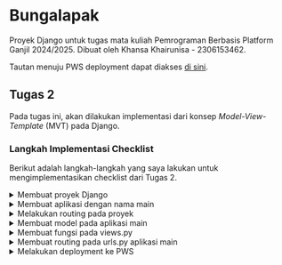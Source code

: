 # Bungalapak
Proyek Django untuk tugas mata kuliah Pemrograman Berbasis Platform Ganjil 2024/2025. Dibuat oleh Khansa Khairunisa - 2306153462.

Tautan menuju PWS deployment dapat diakses [di sini](http://khansa-khairunisa31-bungalapak.pbp.cs.ui.ac.id/).

## Tugas 2 
Pada tugas ini, akan dilakukan implementasi dari konsep *Model-View-Template* (MVT) pada Django.

### Langkah Implementasi Checklist
Berikut adalah langkah-langkah yang saya lakukan untuk mengimplementasikan checklist dari Tugas 2.

<details>
<summary>Membuat proyek Django</summary>
1. Langkah pertama, saya membuat direktori baru dengan nama `bungalapak` dan masuk ke dalam direktori tersebut.
2. Setelah itu, saya membuat *virtual environment* dengan menjalankan perintah berikut di terminal.
    ```
    py -m venv env
    ```
3. Kemudian, mengaktifkannya dengan menggunakan perintah berikut.
    ```
    env\Scripts\activate
    ```
4. Di dalam direktori yang sama, saya membuat berkas `requirements.txt` menggunakan IDE Visual Studio Code dan menambahkan beberapa *dependencies* yang diperlukan sebagai berikut.
    ```
    django
    gunicorn
    whitenoise
    psycopg2-binary
    requests
    urllib3
    ```
5. Setelah itu, saya melakukan instalasi terhadap *dependencies* yang dibutuhkan dengan menjalankan perintah berikut.
    ```
    pip install -r requirements.txt
    ```
6. Untuk membuat proyek Django bernama `bungalapak`, saya menjalankan perintah berikut.
    ```
    django-admin startproject bungalapak .
    ```
7. Setelah itu, saya menambahkan string `"localhost"` dan `"127.0.0.1"` pada variabel `ALLOWED_HOSTS` di berkas `settings.py` untuk keperluan deployment.
8. Saya membuat *repository* GitHub baru bernama `bungalapak` dengan visibilitas *public*. 
9. Kemudian, saya menginisiasi direktori lokal `bungalapak` sebagai *repository* Git dengan menjalankan perintah berikut pada direktori `bungalapak`.
    ```
    git init
    ```
10. Di dalam direktori yang sama, saya membuat berkas `.gitignore` menggunakan IDE Visual Studio Code dan meng-copy-paste kode yang dibutuhkan dari tutorial.
11. Setelah itu, saya membuat *branch* utama baru bernama `master` dengan menjalankan perintah berikut.
    ```
    git branch -M master
    ```
12. Untuk menghubungkan direktori lokal dengan *repository* GitHub, saya menjalankan perintah berikut.
    ```
    git remote add origin https://github.com/khansakhai/bungalapak.git
    ```
13. Kemudian, saya melakukan `add`, `commit`, dan `push` dari direktori *repository* lokal dengan menggunakan perintah berikut.
    ```
    git add .
    git commit -m "UPDATE .gitignore"
    git push -u origin master
    ```
</details>
<details>
<summary>Membuat aplikasi dengan nama main</summary>
14. Untuk membuat aplikasi baru bernama `main` dalam proyek `bungalapak`, saya menjalankan perintah berikut.
    ```
    python manage.py startapp main
    ```
15. Kemudian, saya menambahkan nama aplikasi `'main'` pada variabel `INSTALLED_APPS` di berkas `settings.py`
</details>
<details>
<summary>Melakukan routing pada proyek</summary>
16. Agar proyek dapat menjalankan aplikasi `main`, route proyek perlu dikonfigurasi. Untuk itu, saya membuka berkas `urls.py` yang terdapat di dalam direktori proyek `bungalapak` dan melakukan beberapa perubahan kode sebagai berikut.
    ```python
    from django.urls import path, include

    urlpatterns = [
        ...
        path('', include('main.urls')),
        ...
    ]
    ```
    Saya mengimpor include agar berkas routing ini dapat mengimpor atau menyertakan route yang sudah didefinisikan oleh aplikasi lain ke dalam routing utama proyek, yaitu `urls.py` aplikasi `main`. Dengan menggunakan `path('', include('main.urls'))`, semua permintaan ke URL utama akan langsung dipetakan ke route yang didefinisikan dalam dalam berkas `urls.py` aplikasi `main`, sehingga pengguna tidak perlu menambahkan `/main` pada URL untuk mengakses halaman aplikasi `main`.
</details>
<details>
<summary>Membuat model pada aplikasi main</summary>
17. Untuk membuat model, saya memodifikasi berkas `models.py` pada direktori aplikasi `main` dengan model bernama `Product` yang memiliki atribut `name`, `price`, dan `description`. Berikut adalah kode yang saya tambahkan.
    ```python
    class Product(models.Model):
        name = models.CharField(max_length=255)
        price = models.IntegerField()
        description = models.TextField()
    ```
    Model ini memiliki atribut `name` yang berupa CharField dengan panjang maksimal 255, `price` yang berupa IntegerField, dan `description` yang berupa TextField. Ketiga atribut tersebut nantinya akan digunakan untuk mendefinisikan sebuah *item* yang ada pada aplikasi. 
18. Setelah itu, saya membuat migrasi model dan melakukan migrasi ke dalam basis data lokal dengan menjalankan perintah berikut.
    ```
    python manage.py makemigrations
    python manage.py migrate
    ```
    Dengan perintah tersebut, penambahan model sudah 'tertanam' pada aplikasi dan basis data sudah disesuaikan. 
</details>
<details>
<summary>Membuat fungsi pada views.py</summary>
19. Setelah mendefinisikan model, saya membuat direktori baru bernama `templates` di dalam direktori aplikasi `main` dan membuat berkas baru bernama `main.html` di dalam direktori `templates`. 
20. Kemudian, saya menambahkan berkas `main.html` dengan nama aplikasi, nama, dan kelas. Berikut adalah kode yang saya tambahkan.
    ```html
    <h1>{{ app_name }}</h1>

    <h5>Name: </h5>
    <p>{{ name }}</p>
    <h5>Class: </h5>
    <p>{{ class }}</p>
    ```
21. Setelah mendefinisikan template, kita perlu mengintegrasikannya dengan view. Untuk itu, pada  berkas `views.py` pada direktori aplikasi `main`, saya menambahkan fungsi `show_main` yang akan mengatur permintaan HTTP dan mengembalikan tampilan yang sesuai dengan template. Di dalamnya, saya menambahkan *dictionary* yang berisi data yang akan dikirimkan ke tampilan, mencakup nama aplikasi, nama, dan kelas. Berikut adalah kode yang saya tambahkan.
    ```python
    from django.shortcuts import render

    def show_main(request):
        context = {
            'app_name' : 'Bungalapak',
            'name' : 'Khansa Khairunisa',
            'class' : 'PBP C'
        }

        return render(request, "main.html", context)
    ```
    Pertama, saya mengimpor fungsi `render` dari modul `django.shortcuts` agar dapat melakukan render pada tampilan HTML menggunakan data yang ada. Kemudian, pada fungsi `show_main`, terdapat dictionary `context` yang berisi data yang ingin saya tampilkan pada aplikasi saya. Setelah itu, saya mengembalikan `render(request, "main.html", context)`, yang di mana fungsi `render()` ini akan me-render data pada `context` ke template `main.html` agar ditampilkan sebagai data yang dinamis. 
</details>
<details>
<summary>Membuat routing pada urls.py aplikasi main</summary>
22. Agar aplikasi `main` dapat dijalankan pada proyek, kita perlu melakukan konfigurasi pada aplikasi `main` itu sendiri. Untuk itu, saya membuat berkas `urls.py` di dalam direktori aplikasi `main` dan menambahkan berkas dengan kode berikut.
    ```python
    from django.urls import path
    from main.views import show_main

    app_name = 'main'

    urlpatterns = [
        path('', show_main, name='show_main'),
    ]
    ```
    Untuk mendefinisikan pola URL aplikasi `main`, kita menggunakan `path` dari `django.urls` dan memanggil `path('', show_main, name="show_main")` untuk mendefinisikan fungsi `show_main` dari `main.views` sebagai tampilan yang akan dimunculkan ketika URL aplikasi diakses.
</details>
<details>
<summary>Melakukan deployment ke PWS</summary>
23. Untuk melakukan deployment ke PWS, saya membuka website PWS dan membuat proyek baru bernama `bungalapak`. 
24. Kemudian, saya menambahkan URL deployment PWS pada variabel `ALLOWED_HOSTS` di berkas `settings.py`. 
25. Setelahnya, saya melakukan `add`, `commit`, dan `push` perubahan tersebut ke *repository* GitHub
26. Setelah melakukan push, saya menjalankan perintah yang terdapat pada informasi *Project Command* di halaman PWS. 
27. Kemudian, saya menjalankan perintah berikut.
    ```
    git branch -M master
    ```
28. Setelah menunggu beberapa menit, aplikasi saya sudah terdeploy dan dapat diakses melalui tautan deployment PWS.

### Bagan alur MVT
![MVT Diagram](images/mvt_diagram.png)
Proses dimulai ketika client atau browser mengirimkan permintaan HTTP ke ke server. Permintaan ini diarahkan ke URL routing yang didefinisikan dalam berkas `urls.py`. Berdasarkan URL yang diminta, Django akan mengarahkan permintaan ini ke fungsi atau kelas yang sesuai di berkas `views.py`. Fungsi view ini kemudian melakukan *query* ke basis data menggunakan model yang didefinisikan di berkas `models.py`, untuk mengakses atau memanipulasi data yang diperlukan. Data yang diperoleh selanjutnya diproses dan diteruskan ke template HTML, yang ditentukan dalam berkas template, seperti `main.html`. Template ini akan me-render data menjadi format HTML yang kemudian dikirimkan sebagai respons dari fungsi view kepada client, sehingga client dapat melihat halaman yang diminta. 

### Fungsi git dalam pengembangan perangkat lunak
Git merupakan sistem kontrol versi (Version Control System) yang berfungsi untuk melacak setiap perubahan pada kode dalam pengembangan perangkat lunak, memungkinkan pengembang untuk bekerja secara kolaboratif, mengelola proyek secara efisien, dan menghindari konflik. Setiap perubahan kode akan tersimpan di dalam *history* yang dapat diakses ataupun di-revert jika diperlukan. Selain itu, pengembang juga dapat bekerja dalam branch terpisah (branching) dan menggabungkan perubahan tersebut ke dalam kode utama (merging), sehingga setiap anggota tim dapat bekerja pada repositori yang sama secara bersamaan. 

### Mengapa Django dijadikan permulaan pembelajaran pengembangan perangkat lunak?
Django dijadikan permulaan pembelajaran pengembangan perangkat lunak terutama pada mata kuliah Pemrograman Berbasis Platform karena framework ini di tulis dalam bahasa Python, yang di mana sudah kami pelajari dari perkuliahan di semester satu. Selain itu, Django memiliki struktur yang lengkap, terorganisir, dan ramah bagi pemula. Django mengikuti pola *Model-View-Template* (MVT) yang memudahkan pengguna dalam memahami arsitektur aplikasi website. Django juga memiliki fitur atau modul lainnya, seperti autentikasi pengguna, pengelolaan URL, dan manajemen basis data (ORM).

### Mengapa model pada Django disebut sebagai ORM?
Model pada Django disebut sebagai *Object-Relational Mapping* (ORM) karena berfungsi untuk memetakan objek Python ke struktur basis data. Dengan ORM, tabel dalam basis data direpresentasikan sebagai kelas, dan kolom tabel sebagai atribut kelas. Ini memungkinkan pengembang untuk berinteraksi dengan basis data menggunakan pemrograman Python, tanpa perlu menulis SQL secara langsung, sehingga memudahkan pengelolaan data dan menjaga kode agar tetap konsisten dan mudah dipahami. 

## Tugas 3
Pada tugas ini, akan dilakukan implementasi dari Form dan Data Delivery pada Django.

### Langkah Implementasi Checklist
Berikut adalah langkah-langkah yang saya lakukan untuk mengimplementasikan checklist dari Tugas 3.

#### Membuat input form
1. Sebelum membuat form, saya membuat kerangka views dari situs web. Untuk itu, saya membuat direktori baru `templates` di direktori utama (root folder) dan membuat berkas baru bernama `base.html` di dalamnya. Saya mengisi berkas tersebut dengan kode berikut.
    ```html
    {% load static %}
    <!DOCTYPE html>
    <html lang="en">
        <head>
            <meta charset="UTF-8" />
            <meta name="viewport" content="width=device-width, initial-scale=1.0" />
            {% block meta %} {% endblock meta %}
        </head>

        <body>
            {% block content %} {% endblock content %}
        </body>
    </html>
    ```
    Berkas `base.html` ini merupakan suatu template dasar yang memiliki baris-baris yang dikurung dalam `{% ... %}`, di mana baris-baris inilah yang akan berfungsi untuk memuat data secara dinamis dari Django ke HTML. Sebagai contoh, template turunan akan me-*extend* template dasar, yaitu `base.html` dan mengganti konten di dalam block `{% block content %}` sesuai kebutuhan. 
2. Selanjutnya, kita perlu melakukan konfigurasi pada `settings.py` agar berkas `base.html` dapat terdeteksi sebagai template dasar. Berikut adalah baris kode yang saya tambahkan.
    ```python
    TEMPLATES = [
        {
            ...
            'DIRS': [BASE_DIR / 'templates'],
            ...
        },
    ]
    ```
    Setelah itu, `base.html` sudah dapat digunakan sebagai template dasar.
3. Kemudian, saya mengubah berkas `main.html` yang terdapat di dalam subdirektori `template` yang ada pada direktori `main` (`main/templates`) agar dapat menggunakan `base.html` sebagai template dasarnya. Berikut adalah perubahan kode yang saya lakukan.
    ```html
    {% extends 'base.html' %}
    {% block content %}

    <h1>{{ app_name }}</h1>

    <h5>Name: </h5>
    <p>{{ name }}</p>
    <h5>Class: </h5>
    <p>{{ class }}</p>
    {% endblock content %}
    ```
    Dengan perubahan tersebut, berkas `main.html` akan menggunakan `base.html` sebagai template utama.
4. Sebelum membuat form, saya mengubah primary key dari integer menjadi UUID terlebih dahulu, guna mengimplementasikan *best practice* dari sisi keamanan aplikasi. Untuk itu, saya melakukan perubahan pada berkas `models.py` yang terdapat di subdirektori `main/`. Berikut adalah kode yang saya tambahkan.
    ```python
    import uuid  # saya menambahkan baris ini di paling atas
    ...
    class Product(models.Model):
        id = models.UUIDField(primary_key=True, default=uuid.uuid4, editable=False)  # saya menambahkan baris ini
        name = models.CharField(max_length=255)
        price = models.IntegerField()
        description = models.TextField()
    ```
5. Karena saya melakukan perubahan pada `models.py`, maka saya harus melakukan migrasi model kembali untuk merefleksikan perubahan tersebut ke basis data. Migrasi dilakukan dengan menjalankan perintah berikut.
    ```
    python manage.py makemigrations
    python manage.py migrate
    ```
6. Untuk membuat form, kita perlu membuat berkas baru bernama `forms.py` di dalam direktori `main`. Form ini akan digunakan untuk membuat struktur form yang dapat menerima entry atau data item baru. Berikut adalah isi dari `forms.py` yang saya buat.
    ```py
    from django.forms import ModelForm
    from main.models import Product

    class ItemForm(ModelForm):
        class Meta:
            model = Product
            fields = ["name", "price", "description"]
    ```
    Karena nama model yang saya gunakan pada `models.py` adalah `Product`, maka saya perlu melakukan import `Product` pada awal kode. Kemudian, saya mendefinisikan class `ItemForm` sebagai form yang akan saya gunakan. Di dalam class `ItemForm` terdapat class `Meta` yang memiliki atribut `model` yang menunjukkan model yang akan saya gunakan untuk form, di mana data form akan disimpan menjadi sebuah objek `Product`, kemudian atribut `fields` yang menunjukkan *fields* yang akan diinput pada form.
7. Setelah itu, saya memodifikasi `views.py` agar dapat menampilkan form. Pertama, saya menambahkan beberapa import sebagai berikut. 
    ```python
    from django.shortcuts import render, redirect
    from main.forms import ItemForm
    from main.models import Product
    ```
    - `redirect` untuk melakukan redirect, yaitu mengarahkan pengguna ke halaman lain setelah melakukan submit pada form
    - `ItemForm` mengimpor form ke views agar dapat digunakan untuk menangani input data
    - `Product` mengimpor model dari basis data, sehingga views dapat mengakses data tersebut sesuai kebutuhan

    Kedua, saya menambahkan fungsi baru dengan nama `create_item` dan parameter `request` yang akan menghasilkan form yang dapat menambahkan data item baru secara otomatis ketika data di-submit dari form. Berikut adalah kode yang saya tambahkan.
    ```python
    def create_item(request):
        form = ItemForm(request.POST or None)

        if form.is_valid() and request.method == "POST":
            form.save()
            return redirect('main:show_main')
        
        context = {'form': form}
        return render(request, "create_item.html", context)
    ```
    Secara garis besar, fungsi ini akan menampilkan form dengan membuka halaman `create_item.html`. Apabila form di-submit (dengan request method POST) dan isinya valid, maka data yang diinput akan disimpan ke dalam basis data, kemudian website akan melakukan redirect ke fungsi `show_main`, yaitu halaman utama. 

    Ketiga, saya mengubah fungsi `show_main` menjadi seperti di bawah ini.
    ```python
    def show_main(request):
        items = Product.objects.all()

        context = {
            'app_name' : 'Bungalapak',
            'name' : 'Khansa Khairunisa',
            'class' : 'PBP C',
            'items' : items
        }

        return render(request, "main.html", context)
    ```
    Dengan `Product.objects.all()`, saya mengambil seluruh objek `Product` yang ada di dalam basis data, lalu menambahkannya ke dalam `context` sebagai value untuk ditampilkan di HTML. 
8. Setelah melakukan modifikasi pada `views.py`, saya melakukan modifikasi juga pada `urls.py` yang ada pada direktori `main`. Berikut adalah kode yang saya tambahkan. 
    ```python
    from main.views import show_main, create_item
    ...
    urlpatterns = [
        ...
        path('create-item', create_item, name='create_item'),
    ]
    ```
    Saya mengimport `create_item` dari `views.py`, serta menambahkan path untuk halaman form. 
9. Selanjutnya, saya membuat berkas HTML baru untuk halaman form yang bernama `create_item.html` pada direktori `main/templates`. Saya mengisi berkas tersebut dengan kode berikut.
    ```html
    {% extends 'base.html' %} 
    {% block content %}
    <h1>Add New Item</h1>

    <form method="POST">
        {% csrf_token %}
        <table>
            {{ form.as_table }}
            <tr>
                <td></td>
                <td>
                    <input type="submit" value="Add Item" />
                </td>
            </tr>
        </table>
    </form>

    {% endblock %}
    ```
    Secara garis besar, berkas HTML ini menggunakan `base.html` sebagai template dasar (dengan extends), kemudian mendefinisikan content untuk mengisi block content yang sudah didefinisikan pula pada `base.html`. Berkas HTML membuat halaman form dengan menampilkan *fields* form yang sudah dibuat pada `forms.py` sebagai tabel. Terdapat pula `csrf_token` yang berfungsi sebagai *security*. 
10. Terakhir, pada berkas `main.html` yang terdapat pada direktori `main/templates`, saya menambahkan kode berikut di dalam `{% block content %}` dan di bawah elemen yang sudah ada sebelumnya. 
    ```html
    {% if not items %}
    <p>Belum ada data item pada Bungalapak</p>
    {% else %}
    <table>
        <tr>
            <th>Name</th>
            <th>Price</th>
            <th>Description</th>
        </tr>

        {% for item in items %}
        <tr>
            <th>{{item.name}}</th>
            <th>{{item.price}}</th>
            <th>{{item.description}}</th>
        </tr>
        {% endfor %}
    </table>
    {% endif %}

    <br />

    <a href="{% url 'main:create_item' %}">
        <button>Add New Item</button>
    </a>
    {% endblock content %}
    ```
    Secara garis besar, bagian HTML ini menampilkan item yang ada pada basis data dalam bentuk tabel dan menambahkan tombol pada bagian bawah untuk membuat item baru. Pada bagian atas, saya menambahkan sebuah if-statement yang memeriksa `items`. Apabila `items` kosong, maka tidak ada item yang ditampilkan. Namun, apabila `items` tidak kosong, halaman akan menampilkan data item dalam bentuk tabel. Kode ini juga menggunakan loop untuk melakukan iterasi dari setiap item yang ada dalam `items`. 

#### Menambahkan fungsi views untuk melihat objek dalam format XML, JSON, XML by ID, dan JSON by ID
11. Sebelum bisa menampilkan data dalam formal XML dan JSON, saya menambahkan beberapa *module* untuk di-import pada berkas `views.py` di dalam direktori `main`.
    ```python
    from django.http import HttpResponse
    from django.core import serializers
    ```
    - `HttpResponse` digunakan untuk mengirimkan respon HTTP ke client. Dalam kasus ini, kita gunakan untuk mengembalikan data dalam format XML dan JSON yang dihasilkan oleh serializers
    - `serializers` digunakan untuk men-translate objek model menjadi format lain. Dalam kasus, ini kita gunakan untuk men-translate objek menjadi XML dan JSON
12. Untuk menampilkan data dalam bentuk XML, saya menambahkan 2 fungsi baru pada `views.py` yang ada di dalam direktori `main`.
    ```python
    def show_xml(request):
        data = Product.objects.all()
        return HttpResponse(serializers.serialize("xml", data), content_type="application/xml")

    def show_xml_by_id(request, id):
        data = Product.objects.filter(pk=id)
        return HttpResponse(serializers.serialize("xml", data), content_type="application/xml")
    ```
    Fungsi yang pertama akan mengembalikan seluruh objek yang ada pada database dalam bentuk XML. Hal ini dilakukan dengan mengambil seluruh objek yang ada pada model, kemudian melakukan serializing terhadap data tersebut menjadi XML, dan dikembalikan sebagai respon HTTP. Tidak jauh berbeda dengan fungsi yang pertama, fungsi kedua mengambil objek yang di-filtering berdasarkan ID tertentu dan hanya objek dengan ID yang sesuai/sama yang akan diambil.
13. Untuk menampilkan data dalam bentuk JSON, saya menambahkan 2 fungsi baru pada `views.py` yang ada di dalam direktori `main`.
    ```python
    def show_json(request):
        data = Product.objects.all()
        return HttpResponse(serializers.serialize("json", data), content_type="application/json")

    def show_json_by_id(request, id):
        data = Product.objects.filter(pk=id)
        return HttpResponse(serializers.serialize("json", data), content_type="application/json")
    ```
    Kedua fungsi ini memiliki cara kerja yang sama persis dengan kedua fungsi XML sebelumnya, hanya saja objek di-serialize menjadi JSON. 

#### Membuat routing URL untuk masing-masing views
14. Untuk membuat routing URL, saya mengimpor fungsi-fungsi XML san JSON yang telah saya buat ke dalam berkas `urls.py` yang ada di direktori `main`.
    ```python
    from main.views import show_main, create_item, show_xml, show_json, show_xml_by_id, show_json_by_id
    ```
15. Kemudian, masih dalam berkas yang sama, saya menambahkan path URL untuk masing-masing fungsi yang saya import tadi, agar fungsi-fungsi tersebut dapat diakses. 
    ```python
    urlpatterns = [
        ...
        path('xml/', show_xml, name='show_xml'),
        path('json/', show_json, name='show_json'),
        path('xml/<str:id>/', show_xml_by_id, name='show_xml_by_id'),
        path('json/<str:id>/', show_json_by_id, name='show_json_by_id')
    ]
    ```
    Path yang pertama dan kedua adalah untuk menampilkan seluruh data dalam database dalam format XML atau JSON, yang menggunakan fungsi `show_xml` dan `show_json` pada `views.py`. Sedangkan, path yang ketiga dan keempat adalah untuk menampilkan data yang sesuai berdasarkan ID yang di-input pada path dalam format XML atau JSON menggunakan fungsi `show_xml_by_id` dan `show_json_by_id`. Misalnya, untuk melihat data dengan ID 1 dalam bentuk XML, kita dapat membuat URL `http://localhost:8000/xml/1/`, dan seterusnya. 

### Mengapa kita memerlukan data delivery dalam pengimplementasian sebuah platform?
Data delivery menjadi hal yang sangat penting dalam pengimplementasian platform dinamis untuk memungkinkan proses CRUD (Create, Read, Update, Delete) secara efisien antara client dan server. Dengan menggunakan format seperti XML, JSON, dan juga HTML, data dapat dikirim dan diterima dengan cepat dan tepat, sehingga komunikasi antara client dan platform akan menjadi lebih efisien dan mudah. Tanpa adanya data delivery yang efektif, pengalaman client akan terganggu oleh lambatnya waktu respons dan kesulitan dalam mengakses atau memperbarui informasi. 

### Mana yang lebih baik di antara XML dan JSON? Mengapa JSON lebih populer dibandingkan dengan XML?
JSON lebih populer di kalangan masyarakat karena sering kali dianggap lebih baik daripada XML. Hal ini disebabkan oleh beberapa kelebihan JSON dibandingkan dengan XML, di mana JSON memiliki sintaks yang lebih mudah dipahami, struktur yang lebih sederhana, dan lebih ringan. JSON juga lebih efisien dalam hal ukuran data dan kecepatan transmisi data, sementara XML memiliki struktur yang lebih kompleks sehingga menghasilkan file yang menggunakan banyak ruang. Melihat keunggulan JSON tersebut, saya pun merasa JSON lebih unggul jika dibandingkan dengan XML. Kepraktisan dan efisiensi JSON membuatnya lebih populer dan disukai oleh banyak orang. 

### Fungsi dari method `is_valid()` pada form Django dan alasan mengapa kita membutuhkan method tersebut
Method `is_valid()` pada form Django digunakan untuk memvalidasi data yang di-input oleh pengguna sebelum diproses lebih lanjut. Ketika method `is_valid()` dipanggil, Django akan memeriksa apakah data yang dikirimkan oleh pengguna sesuai dengan aturan validasi yang ditentukan dalam form. Kita membutuhkan method ini untuk memastikan bahwa data yang diterima adalah valid dan sesuai dengan kriteria yang sudah kita tetapkan dalam form, sehingga menghindari adanya kesalahan atau inkonsistensi data. 

### Mengapa kita membutuhkan `csrf_token` saat membuat form di Django? Apa yang dapat terjadi jika kita tidak menambahkan `csrf_token` pada form Django? Bagaimana hal tersebut dapat dimanfaatkan oleh penyerang?
Pada form Django, `csrf_token` digunakan untuk melindungi aplikasi web dari serangan CSRF (Cross-Site Request Forgery). Serangan CSRF terjadi ketika penyerang memanfaatkan sesi pengguna yang sudah terautentikasi untuk mengirimkan permintaan (*request*) yang tidak sah atau berbahaya ke server, seperti mengubah data, ataupun melakukan tindakan-tindakan lain yang tidak diinginkan atas nama pengguna tersebut. `csrf_token` memastikan bahwa setiap permintaan form yang dikirimkan benar-benar berasal dari pengguna karena token unik ini harus disertakan dalam setiap form dan dicocokkan oleh server. Tanpa adanya `csrf_token`, penyerang dapat menyisipkan form berbahaya pada situs web yang mereka kendalikan, yang secara otomatis mengirimkan permintaan kepada aplikasi web target. Jika permintaan tersebut tidak divalidasi dengan token, server akan menerima dan memprosesnya seolah-olah berasal dari pengguna yang sah, memungkinkan penyerang untuk melakukan perubahan atau tindakan yang tidak diinginkan tanpa sepengetahuan pengguna yang sebenarnya.

### Mengakses URL melalui Postman
#### - XML
![Postman XML](images/postman_xml.png)

#### - JSON
![Postman JSON](images/postman_json.png)

#### - XML by ID
![Postman XML by ID](images/postman_xml_by_id.png)

#### - JSON by ID
![Postman JSON by ID](images/postman_json_by_id.png)